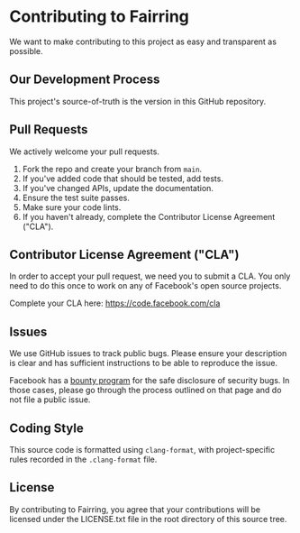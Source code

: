 # Contributing to Fairring

We want to make contributing to this project as easy and transparent as
possible.

## Our Development Process

This project's source-of-truth is the version in this GitHub repository.

## Pull Requests

We actively welcome your pull requests.

1. Fork the repo and create your branch from `main`.
2. If you've added code that should be tested, add tests.
3. If you've changed APIs, update the documentation.
4. Ensure the test suite passes.
5. Make sure your code lints.
6. If you haven't already, complete the Contributor License Agreement ("CLA").

## Contributor License Agreement ("CLA")

In order to accept your pull request, we need you to submit a CLA. You only
need to do this once to work on any of Facebook's open source projects.

Complete your CLA here: <https://code.facebook.com/cla>

## Issues

We use GitHub issues to track public bugs. Please ensure your description is
clear and has sufficient instructions to be able to reproduce the issue.

Facebook has a [bounty program](https://www.facebook.com/whitehat/) for the
safe disclosure of security bugs. In those cases, please go through the process
outlined on that page and do not file a public issue.

## Coding Style

This source code is formatted using `clang-format`, with project-specific rules
recorded in the `.clang-format` file.

## License

By contributing to Fairring, you agree that your contributions will be
licensed under the LICENSE.txt file in the root directory of this source tree.